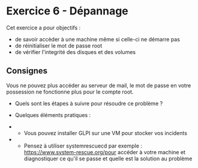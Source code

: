 # Exercice 6 - Dépannage

Cet exercice a pour objectifs : 
* de savoir accèder à une machine même si celle-ci ne démarre pas
* de réinitialiser le mot de passe root 
* de vérifier l'integrité des disques et des volumes

## Consignes

Vous ne pouvez plus accéder au serveur de mail, le mot de passe en votre possession ne fonctionne plus pour le compte root. 

* Quels sont les étapes à suivre pour résoudre ce problème ?

* Quelques éléments pratiques : 
 * * Vous pouvez installer GLPI sur une VM pour stocker vos incidents
 * * Pensez à utiliser systemrescuecd par exemple : https://www.system-rescue.org/pour accéder à votre machine et diagnostiquer ce qu'il se passe et quelle est la solution au problème 


 
